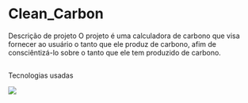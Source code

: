 # Clean_Carbon

Descrição de projeto
O projeto é uma calculadora de carbono que visa fornecer ao usuário o tanto que ele produz de carbono, afim de consciêntizá-lo sobre o tanto que ele tem produzido de carbono.

##
Tecnologias usadas 

   <img  src="https://img.shields.io/badge/Java-ED8B00?style=for-the-badge&logo=openjdk&logoColor=white"/>

